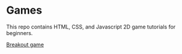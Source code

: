 # Games
This repo contains HTML, CSS, and Javascript 2D game tutorials for beginners.

[Breakout game](./Breakout_game)
